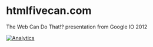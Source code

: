 htmlfivecan.com
========

The Web Can Do That!? presentation from Google IO 2012

[![Analytics](https://ga-beacon.appspot.com/UA-46812528-1/ebidel/html5can/README)](https://github.com/igrigorik/ga-beacon)
